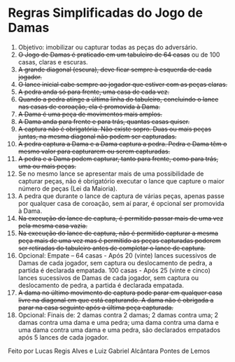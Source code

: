 # Regras Simplificadas do Jogo de Damas


1. Objetivo: imobilizar ou capturar todas as peças do adversário.
2. ~~O Jogo de Damas é praticado em um tabuleiro de 64 casas~~ ou de 100 casas, claras e escuras.
3. ~~A grande diagonal (escura), deve ficar sempre à esquerda de cada jogador.~~
4. ~~O lance inicial cabe sempre ao jogador que estiver com as peças claras.~~
5. ~~A pedra anda só para frente, uma casa de cada vez.~~
6. ~~Quando a pedra atinge a última linha do tabuleiro, concluindo o lance nas casas de coroação, ela é promovida à Dama.~~
7. ~~A Dama é uma peça de movimentos mais amplos.~~
8. ~~A Dama anda para frente e para trás, quantas casas quiser.~~
9. ~~A captura não é obrigatória. Não existe sopro. Duas ou mais peças juntas, na mesma diagonal não podem ser capturadas.~~
10. ~~A pedra captura a Dama e a Dama captura a pedra. Pedra e Dama têm o mesmo valor para capturarem ou serem capturadas.~~
11. ~~A pedra e a Dama podem capturar, tanto para frente, como para trás, uma ou mais peças.~~
12. Se no mesmo lance se apresentar mais de uma possibilidade de capturar peças, não é obrigatório executar o lance que capture o maior número de peças (Lei da Maioria).
13. A pedra que durante o lance de captura de várias peças, apenas passe por qualquer casa de coroação, sem aí parar, é opcional ser promovida à Dama.
14. ~~Na execução do lance de captura, é permitido passar mais de uma vez pela mesma casa vazia.~~
15. ~~Na execução do lance de captura, não é permitido capturar a mesma peça mais de uma vez mas é permitido as peças capturadas poderem ser retiradas do tabuleiro antes de completar o lance de captura.~~
16. Opcional: Empate – 64 casas - Após 20 (vinte) lances sucessivos de Damas de cada jogador, sem captura ou deslocamento de pedra, a partida é declarada empatada. 100 casas - Após 25 (vinte e cinco) lances sucessivos de Damas de cada jogador, sem captura ou deslocamento de pedra, a partida é declarada empatada.
17. ~~A dama no último movimento de captura pode parar em qualquer casa livre na diagonal em que está capturando. A dama não é obrigada a parar na casa seguinte após a última peça capturada.~~
18. Opcional: Finais de: 2 damas contra 2 damas; 2 damas contra uma; 2 damas contra uma dama e uma pedra; uma dama contra uma dama e uma dama contra uma dama e uma pedra, são declarados empatados após 5 lances de cada jogador.

Feito por Lucas Regis Alves e Luiz Gabriel Alcântara Pontes de Lemos